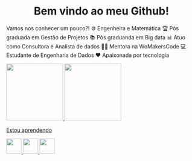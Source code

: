<h1 align="center"> Bem vindo ao meu Github! </h1>

Vamos nos conhecer um pouco?! 
⚙ Engenheira e Matemática
🏆 Pós graduada em Gestão de Projetos
📚 Pós graduanda em Big data
📊 Atuo como Consultora e Analista de dados
👩‍🏫 Mentora na WoMakersCode
💻 Estudante de Engenharia de Dados
♥ Apaixonada por tecnologia

<div>
<a href="https://github.com/Therezaclm">
<img height="150em" src="https://github-readme-stats.vercel.app/api/top-langs/?username=Therezaclm&layout=compact&langs_count=7&theme=tokyonight"/>
<img height="150em" src="https://github-readme-stats.vercel.app/api?username=Therezaclm&show_icons=true&theme=tokyonight&include_all_commits=true&count_private=true"/>
</div>


Estou aprendendo

<img src="https://cdn.jsdelivr.net/gh/devicons/devicon/icons/mysql/mysql-original.svg" width="40" height="40"/> <img src="https://cdn.jsdelivr.net/gh/devicons/devicon/icons/python/python-original.svg" width="40" height="40"/> <img src="https://cdn.jsdelivr.net/gh/devicons/devicon/icons/r/r-original.svg" width="40" height="40"/> 
